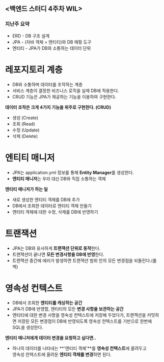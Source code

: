 ## <백엔드 스터디 4주차 WIL>

### 지난주 요약
* ERD - DB 구조 설계
* JPA - (자바 객체 = 엔티티)와 DB 매핑 도구
* 엔티티 - JPA가 DB와 소통하는 데이터 단위

# 레포지토리 계층
- DB와 소통하며 데이터를 조작하는 계층
- 서비스 계층이 결정한 비즈니스 로직을 실제 DB에 적용한다.
- CRUD 기능은 JPA가 제공하는 기능을 이용하여 구현한다.

**데이터 조작은 크게 4가지 기능을 위주로 구현한다. (CRUD)**
- 생성 (Create)
- 조회 (Read)
- 수정 (Update)
- 삭제 (Delete)

# 엔티티 매니저
- JPA는 application.yml 정보를 통해 **Entity Manager**를 생성한다.
- **엔티티 매니저**는 우리 대신 DB와 직접 소통하는 객체

**엔티티 매니저가 하는 일**
- 새로 생성한 엔티티 객체를 DB에 추가
- DB에서 조회한 데이터로 엔티티 객체 만들기
- 엔티티 객체에 대한 수정, 삭제를 DB에 반영하기

# 트랜잭션
- JPA는 DB와 유사하게 **트랜잭션 단위로 동작**한다.
- 트랜잭션이 끝나면 **모든 변경사항을 DB에 반영**한다.
- 트랜잭션 중간에 에러가 발생하면 트랜잭션 범위 안의 모든 변경점을 되돌린다.(롤백)

# 영속성 컨텍스트
- DB에서 조회한 **엔티티를 캐싱하는 공간**
- JPA가 DB에 반영할, 엔티티의 모든 **변경 사항을 보관하는 공간**
- 엔티티에 대한 변경 사항을 영속성 컨텍스트에 저장해 두었다가, 트랜잭션을 커밋하면 저장된 모든 변경점이 DB에 반영되도록 영속성 컨텍스트를 기반으로 한번에 SQL을 생성한다.

**엔티티 매니저에게 데이터 변경을 요청하고 싶다면..**
- 하나의 데이터를 나타내는 **'엔티티 객체'**를 **영속성 컨텍스트**에 올려두고 <br/>
영속성 컨텍스트에 올려둔 **엔티티 객체를 변경**하면 된다.





